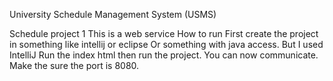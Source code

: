 University Schedule Management System (USMS)

Schedule project 
1
This is a web service
How to run
First create the project in something like intellij or eclipse
Or something with java access.
But I used IntelliJ
Run the index html
then run the project.
You can now communicate.
Make the sure the port is 8080.